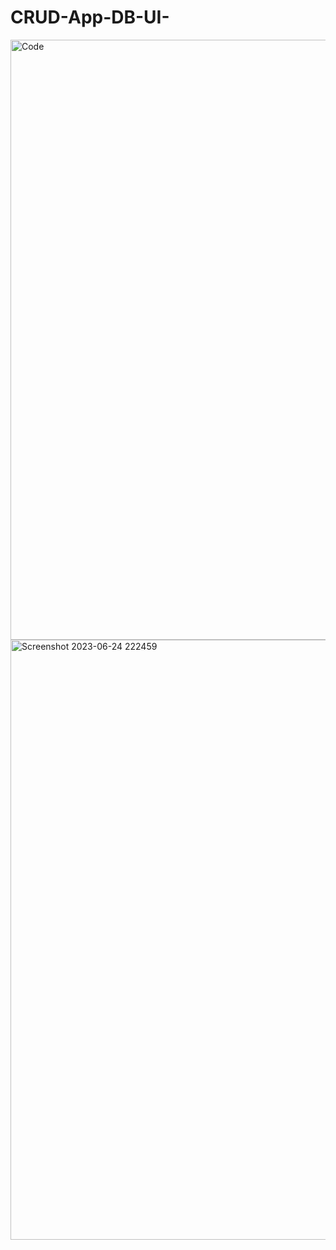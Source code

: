 # CRUD-App-DB-UI-
<img width="960" alt="Code" src="https://github.com/Shikhar007-bot/CRUD-App-DB-UI-/assets/79395058/dce24acf-15f3-499d-a0d6-32c9b1fcafc1">

<img width="960" alt="Screenshot 2023-06-24 222459" src="https://github.com/Shikhar007-bot/CRUD-App-DB-UI-/assets/79395058/6b1ae104-f69c-41b6-a91d-5cfaa81de6c8">
